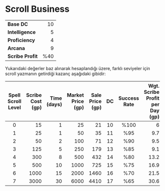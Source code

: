 # Scroll Business  
| | |  
|:---|---:|  
| **Base DC** | 10 |  
| **Intelligence** | 5 |  
| **Proficiency** | 4 |  
| **Arcana** | 9 |  
| **Scribe Profit** | %40 |  
  
Yukarıdaki değerler baz alınarak hesaplandığı üzere, farklı seviyeler için scroll yazmanın getirdiği kazanç aşağıdaki gibidir:  
  
| Spell Scroll Level | Scribe Cost (gp) | Time (days) | Market Price (gp) | Sale Price (gp) | DC | Success Rate | Wgt. Scribe Profit per Day (gp) |  
|:---:|---:|---:|---:|---:|:---:|:---:|---:|  
| 0 | 15 | 1 | 25 | 21 | 10 | %100 | 6 |  
| 1 | 25 | 1 | 50 | 35 | 11 | %95 | 9.7 |  
| 2 | 50 | 2 | 100 | 71 | 12 | %90 | 9.5 |  
| 3 | 125 | 5 | 250 | 179 | 13 | %85 | 9.1 |  
| 4 | 300 | 8 | 500 | 432 | 14 | %80 | 13.2 |  
| 5 | 500 | 10 | 1000 | 725 | 15 | %75 | 16.9 |  
| 6 | 1000 | 15 | 2000 | 1460 | 16 | %70 | 21.5 |  
| 7 | 3000 | 30 | 6000 | 4410 | 17 | %65 | 30.6 |  
